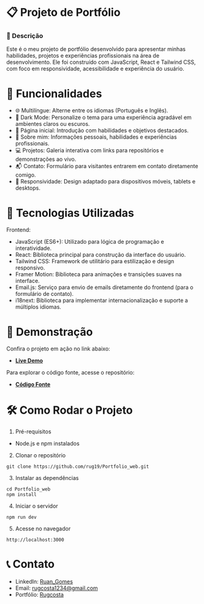 
# 📋 Projeto de Portfólio

### 🎯 Descrição
Este é o meu projeto de portfólio desenvolvido para apresentar minhas habilidades, projetos e experiências profissionais na área de desenvolvimento. Ele foi construído com JavaScript, React e Tailwind CSS, com foco em responsividade, acessibilidade e experiência do usuário.

# 🚀 Funcionalidades
- 🌐 Multilíngue: Alterne entre os idiomas (Português e Inglês).
- 🌙 Dark Mode: Personalize o tema para uma experiência agradável em ambientes claros ou escuros.
- 📄 Página inicial: Introdução com habilidades e objetivos destacados.
- 👤 Sobre mim: Informações pessoais, habilidades e experiências profissionais.
- 💻 Projetos: Galeria interativa com links para repositórios e demonstrações ao vivo.
- 📬 Contato: Formulário para visitantes entrarem em contato diretamente comigo.
- 📱 Responsividade: Design adaptado para dispositivos móveis, tablets e desktops.
  
# 🔧 Tecnologias Utilizadas
Frontend:
- JavaScript (ES6+): Utilizado para lógica de programação e interatividade.
- React: Biblioteca principal para construção da interface do usuário.
- Tailwind CSS: Framework de utilitário para estilização e design responsivo.
- Framer Motion: Biblioteca para animações e transições suaves na interface.
- Email.js: Serviço para envio de emails diretamente do frontend (para o formulário de contato).
- i18next: Biblioteca para implementar internacionalização e suporte a múltiplos idiomas.
  
# 📸 Demonstração

Confira o projeto em ação no link abaixo:
- **[Live Demo](https://portfolio-web-mu-cyan.vercel.app/)**

Para explorar o código fonte, acesse o repositório:
- **[Código Fonte](https://github.com/rug19/Portfolio_web.git)**

# 🛠 Como Rodar o Projeto
1. Pré-requisitos
- Node.js e npm instalados

2. Clonar o repositório
```
git clone https://github.com/rug19/Portfolio_web.git
```
3. Instalar as dependências
```
cd Portfolio_web
npm install
```
4. Iniciar o servidor
```
npm run dev
```
5. Acesse no navegador
```
http://localhost:3000
```

# 📞 Contato
- LinkedIn: [Ruan_Gomes](https://www.linkedin.com/in/ruan-gomes-a0b446187/)
- Email: rugcosta1234@gmail.com
- Portfólio: [Rugcosta](https://portfolio-web-mu-cyan.vercel.app/)
